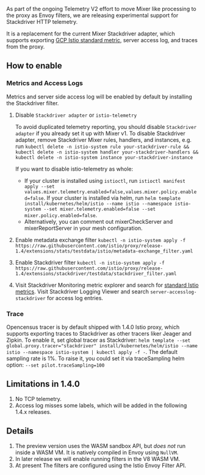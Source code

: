 As part of the ongoing Telemetry V2 effort to move Mixer like processing to the proxy as Envoy filters, we are releasing experimental support for Stackdriver HTTP telemetry. 

It is a replacement for the current Mixer Stackdriver adapter, which supports exporting [GCP Istio standard metric](https://cloud.google.com/monitoring/api/metrics_istio), server access log, and traces from the proxy.

## How to enable

### Metrics and Access Logs

Metrics and server side access log will be enabled by default by installing the Stackdriver filter.

1. Disable `Stackdriver adapter` or `istio-telemetry`

   To avoid duplicated telemetry reporting, you should disable `Stackdriver adapter` if you already set it up with Mixer v1. To disable Stackdriver adapter, remove Stackdriver Mixer rules, handlers, and instances, e.g. run `kubectl delete -n istio-system rule your-stackdriver-rule && kubectl delete -n istio-system handler your-stackdriver-handlers && kubectl delete -n istio-system instance your-stackdriver-instance`

   If you want to disable istio-telemetry as whole:
   * If your cluster is installed using `istioctl`, run `istioctl manifest apply --set values.mixer.telemetry.enabled=false,values.mixer.policy.enabled=false`. If your cluster is installed via helm, run `helm template install/kubernetes/helm/istio --name istio --namespace istio-system --set mixer.telemetry.enabled=false --set mixer.policy.enabled=false`.
   * Alternatively, you can comment out mixerCheckServer and mixerReportServer in your mesh configuration.

2. Enable metadata exchange filter
      `kubectl -n istio-system apply -f https://raw.githubusercontent.com/istio/proxy/release-1.4/extensions/stats/testdata/istio/metadata-exchange_filter.yaml`

3. Enable Stackdriver filter
   `kubectl -n istio-system apply -f https://raw.githubusercontent.com/istio/proxy/release-1.4/extensions/stackdriver/testdata/stackdriver_filter.yaml`

4. Visit Stackdriver Monitoring metric explorer and search for [standard Istio metrics](https://cloud.google.com/monitoring/api/metrics_istio). Visit Stackdriver Logging Viewer and search `server-accesslog-stackdriver` for access log entries.

### Trace

Opencensus tracer is by default shipped with 1.4.0 Istio proxy, which supports exporting traces to Stackdriver as other tracers liker Jeager and Zipkin. To enable it, set global tracer as Stackdriver: `helm template --set global.proxy.tracer="stackdriver" install/kubernetes/helm/istio --name istio --namespace istio-system | kubectl apply -f -`. The default sampling rate is 1%. To raise it, you could set it via traceSampling helm option: `--set pilot.traceSampling=100`

## Limitations in 1.4.0
1. No TCP telemetry.
2. Access log misses some labels, which will be added in the following 1.4.x releases.

## Details
1. The preview version uses the WASM sandbox API, but *does not* run inside a WASM VM. It is natively compiled in Envoy using `NullVM`.
2. In later release we will enable running filters in the V8 WASM VM.
3. At present The filters are configured using the Istio Envoy Filter API.

